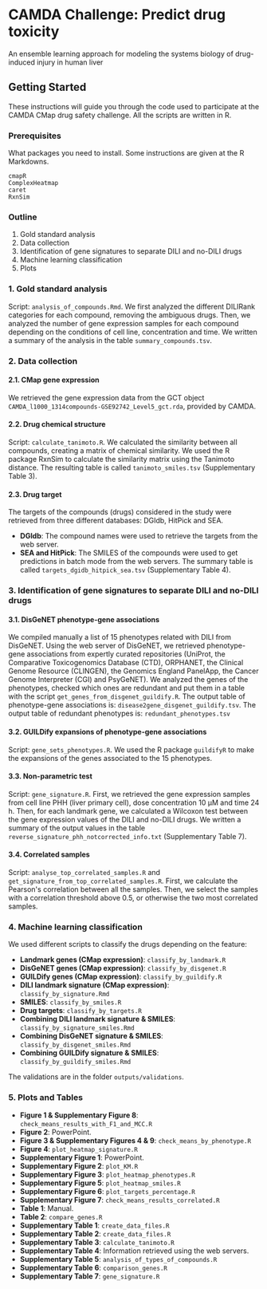 # CAMDA Challenge: Predict drug toxicity
An ensemble learning approach for modeling the systems biology of drug-induced injury in human liver

## Getting Started

These instructions will guide you through the code used to participate at the CAMDA CMap drug safety challenge. All the scripts are written in R.

### Prerequisites

What packages you need to install. Some instructions are given at the R Markdowns.

```
cmapR
ComplexHeatmap
caret
RxnSim
```

### Outline

1. Gold standard analysis
2. Data collection
3. Identification of gene signatures to separate DILI and no-DILI drugs
4. Machine learning classification
5. Plots


### 1. Gold standard analysis

Script: `analysis_of_compounds.Rmd`.
We first analyzed the different DILIRank categories for each compound, removing the ambiguous drugs. Then, we analyzed the number of gene expression samples for each compound depending on the conditions of cell line, concentration and time. We written a summary of the analysis in the table `summary_compounds.tsv`.


### 2. Data collection

#### 2.1. CMap gene expression

We retrieved the gene expression data from the GCT object `CAMDA_l1000_1314compounds-GSE92742_Level5_gct.rda`, provided by CAMDA.

#### 2.2. Drug chemical structure

Script: `calculate_tanimoto.R`.
We calculated the similarity between all compounds, creating a matrix of chemical similarity. We used the R package RxnSim to calculate the similarity matrix using the Tanimoto distance.
The resulting table is called `tanimoto_smiles.tsv` (Supplementary Table 3).

#### 2.3. Drug target

The targets of the compounds (drugs) considered in the study were retrieved from three different databases: DGIdb, HitPick and SEA. 
* **DGIdb**: The compound names were used to retrieve the targets from the web server.
* **SEA and HitPick**: The SMILES of the compounds were used to get predictions in batch mode from the web servers.
The summary table is called `targets_dgidb_hitpick_sea.tsv` (Supplementary Table 4).

### 3. Identification of gene signatures to separate DILI and no-DILI drugs

#### 3.1. DisGeNET phenotype-gene associations
We compiled manually a list of 15 phenotypes related with DILI from DisGeNET.
Using the web server of DisGeNET, we retrieved phenotype-gene associations from expertly curated repositories (UniProt, the Comparative Toxicogenomics Database (CTD), ORPHANET, the Clinical Genome Resource (CLINGEN), the Genomics England PanelApp, the Cancer Genome Interpreter (CGI) and PsyGeNET).
We analyzed the genes of the phenotypes, checked which ones are redundant and put them in a table with the script `get_genes_from_disgenet_guildify.R`.
The output table of phenotype-gene associations is: `disease2gene_disgenet_guildify.tsv`.
The output table of redundant phenotypes is: `redundant_phenotypes.tsv`

#### 3.2. GUILDify expansions of phenotype-gene associations
Script: `gene_sets_phenotypes.R`.
We used the R package `guildifyR` to make the expansions of the genes associated to the 15 phenotypes. 

#### 3.3. Non-parametric test
Script: `gene_signature.R`.
First, we retrieved the gene expression samples from cell line PHH (liver primary cell), dose concentration 10 µM and time 24 h. 
Then, for each landmark gene, we calculated a Wilcoxon test between the gene expression values of the DILI and no-DILI drugs. We written a summary of the output values in the table `reverse_signature_phh_notcorrected_info.txt` (Supplementary Table 7).

#### 3.4. Correlated samples
Script: `analyse_top_correlated_samples.R` and `get_signature_from_top_correlated_samples.R`.
First, we calculate the Pearson's correlation between all the samples.
Then, we select the samples with a correlation threshold above 0.5, or otherwise the two most correlated samples.


### 4. Machine learning classification

We used different scripts to classify the drugs depending on the feature:

* **Landmark genes (CMap expression)**: `classify_by_landmark.R`
* **DisGeNET genes (CMap expression)**: `classify_by_disgenet.R`
* **GUILDify genes (CMap expression)**: `classify_by_guildify.R`
* **DILI landmark signature (CMap expression)**: `classify_by_signature.Rmd`
* **SMILES**: `classify_by_smiles.R`
* **Drug targets**: `classify_by_targets.R`
* **Combining DILI landmark signature & SMILES**: `classify_by_signature_smiles.Rmd`
* **Combining DisGeNET signature & SMILES**: `classify_by_disgenet_smiles.Rmd`
* **Combining GUILDify signature & SMILES**: `classify_by_guildify_smiles.Rmd`

The validations are in the folder `outputs/validations`.


### 5. Plots and Tables

* **Figure 1 & Supplementary Figure 8**: `check_means_results_with_F1_and_MCC.R`
* **Figure 2**: PowerPoint.
* **Figure 3 & Supplementary Figures 4 & 9**: `check_means_by_phenotype.R`
* **Figure 4**: `plot_heatmap_signature.R`
* **Supplementary Figure 1**: PowerPoint.
* **Supplementary Figure 2**: `plot_KM.R`
* **Supplementary Figure 3**: `plot_heatmap_phenotypes.R`
* **Supplementary Figure 5**: `plot_heatmap_smiles.R`
* **Supplementary Figure 6**: `plot_targets_percentage.R`
* **Supplementary Figure 7**: `check_means_results_correlated.R`
* **Table 1**: Manual.
* **Table 2**: `compare_genes.R`
* **Supplementary Table 1**: `create_data_files.R`
* **Supplementary Table 2**: `create_data_files.R`
* **Supplementary Table 3**: `calculate_tanimoto.R`
* **Supplementary Table 4**: Information retrieved using the web servers.
* **Supplementary Table 5**: `analysis_of_types_of_compounds.R`
* **Supplementary Table 6**: `comparison_genes.R`
* **Supplementary Table 7**: `gene_signature.R`


